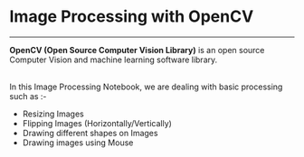 # Image Processing with OpenCV
<hr>
<b>OpenCV (Open Source Computer Vision Library)</b> is an open source Computer Vision and machine learning software library. <br><br>

In this Image Processing Notebook, we are dealing with basic processing such as :-<br>

* Resizing Images
* Flipping Images (Horizontally/Vertically)
* Drawing different shapes on Images
* Drawing images using Mouse
